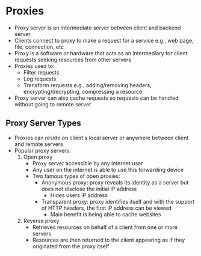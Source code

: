 # Proxies

- Proxy server is an intermediate server between client and backend server
- Clients connect to proxy to make a request for a service e.g., web page, file, connection, etc
- Proxy is a software or hardware that acts as an intermediary for client requests seeking resources from other servers
- Proxies used to:
    * Filter requests
    * Log requests
    * Transform requests e.g., adding/removing headers, encrypting/decrypting, compressing a resource
- Proxy server can also cache requests so requests can be handled without going to remote server

## Proxy Server Types

- Proxies can reside on client's local server or anywhere between client and remote servers
- Popular proxy servers:
    1. Open proxy
        * Proxy server accessible by any internet user
        * Any user on the internet is able to use this forwarding device
        * Two famous types of open proxies:
            + Anonymous proxy: proxy reveals its identity as a server but does not disclose the initial IP address
                - Hides users IP address
            + Transparent proxy: proxy identifies itself and with the support of HTTP headers, the first IP address can be viewed
                - Main benefit is being able to cache websites
    2. Reverse proxy
        * Retrieves resources on behalf of a client from one or more servers
        * Resources are then returned to the client appearing as if they originated from the proxy itself